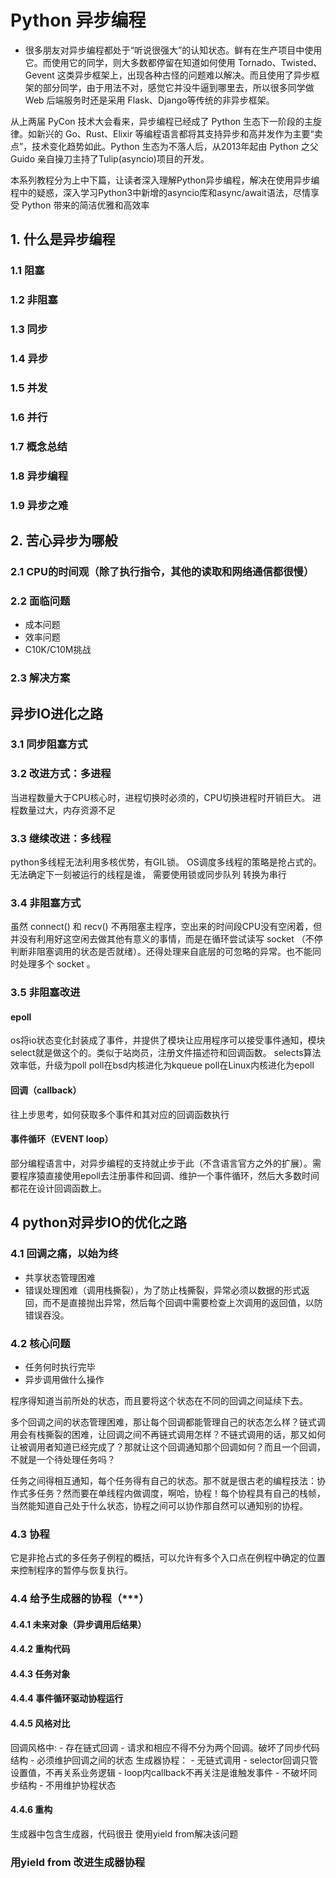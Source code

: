 # Python 异步编程
- 很多朋友对异步编程都处于“听说很强大”的认知状态。鲜有在生产项目中使用它。而使用它的同学，则大多数都停留在知道如何使用 Tornado、Twisted、Gevent 这类异步框架上，出现各种古怪的问题难以解决。而且使用了异步框架的部分同学，由于用法不对，感觉它并没牛逼到哪里去，所以很多同学做 Web 后端服务时还是采用 Flask、Django等传统的非异步框架。

从上两届 PyCon 技术大会看来，异步编程已经成了 Python 生态下一阶段的主旋律。如新兴的 Go、Rust、Elixir 等编程语言都将其支持异步和高并发作为主要“卖点”，技术变化趋势如此。Python 生态为不落人后，从2013年起由 Python 之父 Guido 亲自操刀主持了Tulip(asyncio)项目的开发。

本系列教程分为上中下篇，让读者深入理解Python异步编程，解决在使用异步编程中的疑惑，深入学习Python3中新增的asyncio库和async/await语法，尽情享受 Python 带来的简洁优雅和高效率

## 1. 什么是异步编程
### 1.1 阻塞
### 1.2 非阻塞
### 1.3 同步
### 1.4 异步
### 1.5 并发
### 1.6 并行
### 1.7 概念总结
### 1.8 异步编程
### 1.9 异步之难
## 2. 苦心异步为哪般
### 2.1 CPU的时间观（除了执行指令，其他的读取和网络通信都很慢）
### 2.2 面临问题
- 成本问题
- 效率问题
- C10K/C10M挑战
### 2.3 解决方案
## 异步IO进化之路
### 3.1 同步阻塞方式
### 3.2 改进方式：多进程
当进程数量大于CPU核心时，进程切换时必须的，CPU切换进程时开销巨大。
进程数量过大，内存资源不足
### 3.3 继续改进：多线程
python多线程无法利用多核优势，有GIL锁。
OS调度多线程的策略是抢占式的。无法确定下一刻被运行的线程是谁，
需要使用锁或同步队列 转换为串行
### 3.4 非阻塞方式
虽然 connect() 和 recv() 不再阻塞主程序，空出来的时间段CPU没有空闲着，但并没有利用好这空闲去做其他有意义的事情，而是在循环尝试读写 socket （不停判断非阻塞调用的状态是否就绪）。还得处理来自底层的可忽略的异常。也不能同时处理多个 socket 。
### 3.5 非阻塞改进
#### epoll
os将io状态变化封装成了事件，并提供了模块让应用程序可以接受事件通知，模块select就是做这个的。类似于站岗员，注册文件描述符和回调函数。
selects算法效率低，升级为poll
poll在bsd内核进化为kqueue
poll在Linux内核进化为epoll
#### 回调（callback）
往上步思考，如何获取多个事件和其对应的回调函数执行
#### 事件循环（EVENT loop）
部分编程语言中，对异步编程的支持就止步于此（不含语言官方之外的扩展）。需要程序猿直接使用epoll去注册事件和回调、维护一个事件循环，然后大多数时间都花在设计回调函数上。
## 4 python对异步IO的优化之路
### 4.1 回调之痛，以始为终
- 共享状态管理困难
- 错误处理困难（调用栈撕裂），为了防止栈撕裂，异常必须以数据的形式返回，而不是直接抛出异常，然后每个回调中需要检查上次调用的返回值，以防错误吞没。
### 4.2 核心问题
- 任务何时执行完毕
- 异步调用做什么操作

程序得知道当前所处的状态，而且要将这个状态在不同的回调之间延续下去。

多个回调之间的状态管理困难，那让每个回调都能管理自己的状态怎么样？链式调用会有栈撕裂的困难，让回调之间不再链式调用怎样？不链式调用的话，那又如何让被调用者知道已经完成了？那就让这个回调通知那个回调如何？而且一个回调，不就是一个待处理任务吗？

任务之间得相互通知，每个任务得有自己的状态。那不就是很古老的编程技法：协作式多任务？然而要在单线程内做调度，啊哈，协程！每个协程具有自己的栈帧，当然能知道自己处于什么状态，协程之间可以协作那自然可以通知别的协程。
### 4.3 协程
它是非抢占式的多任务子例程的概括，可以允许有多个入口点在例程中确定的位置来控制程序的暂停与恢复执行。
### 4.4 给予生成器的协程（***）
#### 4.4.1 未来对象（异步调用后结果）
#### 4.4.2 重构代码
#### 4.4.3 任务对象
#### 4.4.4 事件循环驱动协程运行
#### 4.4.5 风格对比
回调风格中:
    - 存在链式回调
    - 请求和相应不得不分为两个回调。破坏了同步代码结构
    - 必须维护回调之间的状态
生成器协程：
    - 无链式调用
    - selector回调只管设置值，不再关系业务逻辑
    - loop内callback不再关注是谁触发事件
    - 不破坏同步结构
    - 不用维护协程状态
#### 4.4.6 重构
生成器中包含生成器，代码很丑
使用yield from解决该问题
### 用yield from 改进生成器协程